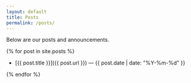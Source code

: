 ```yaml
---
layout: default
title: Posts
permalink: /posts/
---
```


Below are our posts and announcements.

{% for post in site.posts %}

- [{{ post.title }}]({{ post.url }}) — {{ post.date | date: "%Y-%m-%d" }}

{% endfor %}
